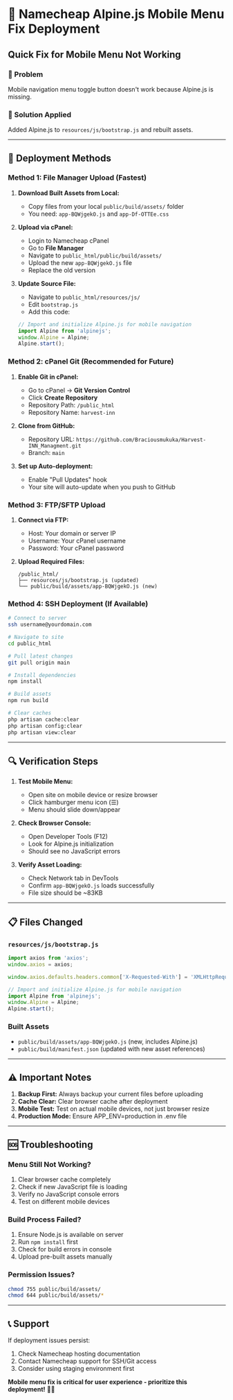 # 📱 Namecheap Alpine.js Mobile Menu Fix Deployment

## Quick Fix for Mobile Menu Not Working

### 🎯 Problem
Mobile navigation menu toggle button doesn't work because Alpine.js is missing.

### 🔧 Solution Applied
Added Alpine.js to `resources/js/bootstrap.js` and rebuilt assets.

---

## 🚀 Deployment Methods

### **Method 1: File Manager Upload (Fastest)**

1. **Download Built Assets from Local:**
   - Copy files from your local `public/build/assets/` folder
   - You need: `app-BQWjgekO.js` and `app-Df-OTTEe.css`

2. **Upload via cPanel:**
   - Login to Namecheap cPanel
   - Go to **File Manager**
   - Navigate to `public_html/public/build/assets/`
   - Upload the new `app-BQWjgekO.js` file
   - Replace the old version

3. **Update Source File:**
   - Navigate to `public_html/resources/js/`
   - Edit `bootstrap.js`
   - Add this code:
   ```javascript
   // Import and initialize Alpine.js for mobile navigation
   import Alpine from 'alpinejs';
   window.Alpine = Alpine;
   Alpine.start();
   ```

### **Method 2: cPanel Git (Recommended for Future)**

1. **Enable Git in cPanel:**
   - Go to cPanel → **Git Version Control**
   - Click **Create Repository**
   - Repository Path: `/public_html`
   - Repository Name: `harvest-inn`

2. **Clone from GitHub:**
   - Repository URL: `https://github.com/Braciousmukuka/Harvest-INN_Managment.git`
   - Branch: `main`

3. **Set up Auto-deployment:**
   - Enable "Pull Updates" hook
   - Your site will auto-update when you push to GitHub

### **Method 3: FTP/SFTP Upload**

1. **Connect via FTP:**
   - Host: Your domain or server IP
   - Username: Your cPanel username
   - Password: Your cPanel password

2. **Upload Required Files:**
   ```
   /public_html/
   ├── resources/js/bootstrap.js (updated)
   └── public/build/assets/app-BQWjgekO.js (new)
   ```

### **Method 4: SSH Deployment (If Available)**

```bash
# Connect to server
ssh username@yourdomain.com

# Navigate to site
cd public_html

# Pull latest changes
git pull origin main

# Install dependencies
npm install

# Build assets
npm run build

# Clear caches
php artisan cache:clear
php artisan config:clear
php artisan view:clear
```

---

## 🔍 Verification Steps

1. **Test Mobile Menu:**
   - Open site on mobile device or resize browser
   - Click hamburger menu icon (☰)
   - Menu should slide down/appear

2. **Check Browser Console:**
   - Open Developer Tools (F12)
   - Look for Alpine.js initialization
   - Should see no JavaScript errors

3. **Verify Asset Loading:**
   - Check Network tab in DevTools
   - Confirm `app-BQWjgekO.js` loads successfully
   - File size should be ~83KB

---

## 📋 Files Changed

### `resources/js/bootstrap.js`
```javascript
import axios from 'axios';
window.axios = axios;

window.axios.defaults.headers.common['X-Requested-With'] = 'XMLHttpRequest';

// Import and initialize Alpine.js for mobile navigation
import Alpine from 'alpinejs';
window.Alpine = Alpine;
Alpine.start();
```

### Built Assets
- `public/build/assets/app-BQWjgekO.js` (new, includes Alpine.js)
- `public/build/manifest.json` (updated with new asset references)

---

## ⚠️ Important Notes

1. **Backup First:** Always backup your current files before uploading
2. **Cache Clear:** Clear browser cache after deployment
3. **Mobile Test:** Test on actual mobile devices, not just browser resize
4. **Production Mode:** Ensure APP_ENV=production in .env file

---

## 🆘 Troubleshooting

### Menu Still Not Working?
1. Clear browser cache completely
2. Check if new JavaScript file is loading
3. Verify no JavaScript console errors
4. Test on different mobile devices

### Build Process Failed?
1. Ensure Node.js is available on server
2. Run `npm install` first
3. Check for build errors in console
4. Upload pre-built assets manually

### Permission Issues?
```bash
chmod 755 public/build/assets/
chmod 644 public/build/assets/*
```

---

## 📞 Support

If deployment issues persist:
1. Check Namecheap hosting documentation
2. Contact Namecheap support for SSH/Git access
3. Consider using staging environment first

**Mobile menu fix is critical for user experience - prioritize this deployment!** 📱✅